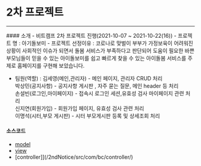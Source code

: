 # 2차 프로젝트
 <hr/>  
#### 소개
   - 비트캠프 2차 프로젝트 진행(2021-10-07 ~ 2021-10-22(16))
   - 프로젝트 명 : 아기돌보미
   - 프로젝트 선정이유 : 코로나로 맞벌이 부부가 가정보육이 어려워진 상황이 사회적인 이슈가 되면서 돌봄 서비스가 부족하다고 판단되어 도움이 필요한 바쁜 부모님들이 믿을 수 있는 아이돌보미를 쉽고 빠르게 찾을 수 있는 아이돌봄 서비스를 주제로 홈페이지를 구현해 보았습니다. 

   - 팀원(역할) :  김세영(메인,관리자) - 메인 페이지, 관리자 CRUD 처리 <br>
                  박상민(공지사항) - 공지사항 게시판 , 자주 묻는 질문, 메인 header 등 처리 <br>
                  손설빈(로그인,마이페이지) - 접속시 로그인 세션,유효성 검사 마이페이지 관련 처리 <br>
                  신지연(회원가입) - 회원가입 페이지, 유효성 검사 관련 처리 <br>
                  이명석(시터,부모 게시판) - 시터 부모게시판 등록 및 상세조회 처리 <br>
               
#### 소스코드
  * [model](/2ndNotice/src/com/bc/model/vo/)
  * [view](/2ndNotice/WebContent/)
  * [controller]](/2ndNotice/src/com/bc/controller/)

